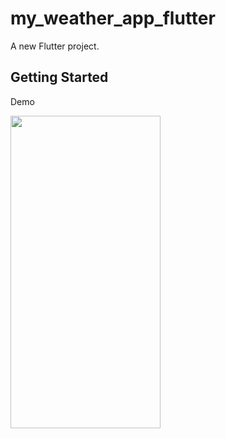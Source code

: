 # my_weather_app_flutter

A new Flutter project.

## Getting Started

Demo

<img src="https://github.com/LomiaW/my-weather-app-flutter/assets/97309404/be96f324-3369-4fcf-911b-f45922fb87df" width="240" height="500" />
